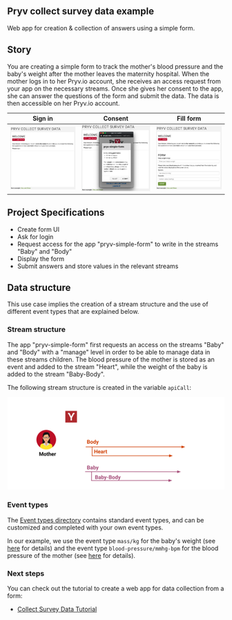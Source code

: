 ## Pryv collect survey data example 

Web app for creation & collection of answers using a simple form.

## Story

You are creating a simple form to track the mother's blood pressure and the baby's weight after the mother leaves the maternity hospital.
When the mother logs in to her Pryv.io account, she receives an access request from your app on the necessary streams.
Once she gives her consent to the app, she can answer the questions of the form and submit the data. The data is then accessible on her Pryv.io account.

| Sign in                                                 | Consent                                                      | Fill form                                                      |
| ------------------------------------------------------------ | ------------------------------------------------------------ | ------------------------------------------------------------ |
| <img src="images/1-base.png" alt="base" style="zoom:33%;" /> | <img src="images/2-consent.png" alt="consent" style="zoom:33%;" /> | <img src="images/3-authenticated.png" alt="form" style="zoom:33%;" /> |

## Project Specifications

- Create form UI
- Ask for login
- Request access for the app "pryv-simple-form" to write in the streams "Baby" and "Body"
- Display the form
- Submit answers and store values in the relevant streams

## Data structure

This use case implies the creation of a stream structure and the use of different event types that are explained below.

### Stream structure

The app "pryv-simple-form" first requests an access on the streams "Baby" and "Body" with a "manage" level in order to be able to manage data in these streams children.
The blood pressure of the mother is stored as an event and added to the stream "Heart", while the weight of the baby is added to the stream "Baby-Body".

The following stream structure is created in the variable `apiCall`:

![Stream structure](images/README-illustration.svg)

### Event types

The [Event types directory](https://api.pryv.com/event-types/) contains standard event types, and can be customized and completed with your own event types.

In our example, we use the event type `mass/kg` for the baby's weight (see [here](https://api.pryv.com/event-types/#mass) for details) and the event type `blood-pressure/mmhg-bpm` for the blood pressure of the mother (see [here](https://api.pryv.com/event-types/#blood-pressure) for details).

### Next steps

You can check out the tutorial to create a web app for data collection from a form:
- [Collect Survey Data Tutorial](tutorial.md)